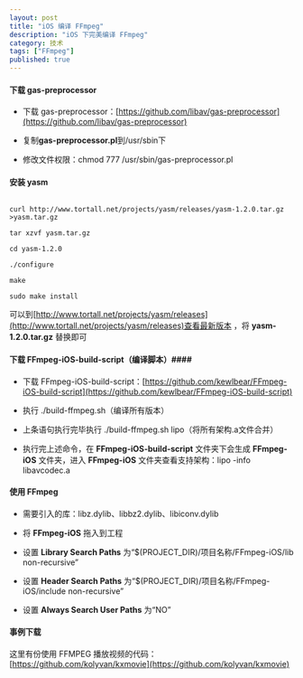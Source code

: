 ```yaml
---
layout: post
title: "iOS 编译 FFmpeg"
description: "iOS 下完美编译 FFmpeg"
category: 技术
tags: ["FFmpeg"]
published: true
---
```


#### 下载 gas-preprocessor ####

*	下载 gas-preprocessor：[https://github.com/libav/gas-preprocessor](https://github.com/libav/gas-preprocessor)

*	复制**gas-preprocessor.pl**到/usr/sbin下

*	修改文件权限：chmod 777 /usr/sbin/gas-preprocessor.pl

#### 安装 yasm ####

<pre><code class="language-bash">
curl http://www.tortall.net/projects/yasm/releases/yasm-1.2.0.tar.gz >yasm.tar.gz

tar xzvf yasm.tar.gz

cd yasm-1.2.0

./configure

make

sudo make install
</code></pre>

可以到[http://www.tortall.net/projects/yasm/releases](http://www.tortall.net/projects/yasm/releases)查看最新版本 ，将 **yasm-1.2.0.tar.gz** 替换即可

#### 下载 FFmpeg-iOS-build-script（编译脚本）####

*	下载 FFmpeg-iOS-build-script：[https://github.com/kewlbear/FFmpeg-iOS-build-script](https://github.com/kewlbear/FFmpeg-iOS-build-script)

*	执行 ./build-ffmpeg.sh（编译所有版本）

*	上条语句执行完毕执行 ./build-ffmpeg.sh lipo（将所有架构.a文件合并）

*	执行完上述命令，在 **FFmpeg-iOS-build-script** 文件夹下会生成 **FFmpeg-iOS** 文件夹，进入 **FFmpeg-iOS** 文件夹查看支持架构：lipo -info libavcodec.a

#### 使用 FFmpeg ####
*	需要引入的库：libz.dylib、libbz2.dylib、libiconv.dylib

*	将 **FFmpeg-iOS** 拖入到工程

*	设置 **Library Search Paths** 为“$(PROJECT_DIR)/项目名称/FFmpeg-iOS/lib    non-recursive”

*	设置 **Header Search Paths** 为“$(PROJECT_DIR)/项目名称/FFmpeg-iOS/include    non-recursive”

*	设置 **Always Search User Paths** 为“NO”

#### 事例下载 ####

这里有份使用 FFMPEG 播放视频的代码：[https://github.com/kolyvan/kxmovie](https://github.com/kolyvan/kxmovie)